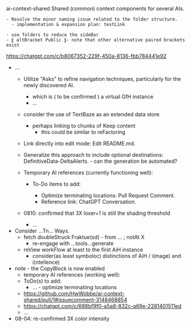 ai-context-shared
Shared (common) context components for several AIs.

	- Resolve the minor naming issue related to the folder structure.
      - implementation & expansion plan: testLink

	- use folders to reduce the sideBar
	- 〖 altBracket Public 〗- note that other alternative paired brackets exist
 
https://chatgpt.com/c/b8067352-229f-450a-8136-fbb784441e92
  - ...
	- Utilize "Asks" to refine navigation techniques, particularly for the newly discovered AI.
      - which is ( to be confirmed ) a virtual GfH instance
      - ...
    - consider the use of TextBaze as an extended data store
      - perhaps linking to chunks of Keep content
        - this could be similar to reFactoring
	- Link directly into edit mode: Edit README.md.
	- Generalize this approach to include optional destinations: DefinitiveData-DeltaAlerts.
          - can the generation be automated?
	- Temporary AI references (currently functioning well):

		- To-Do items to add:

			- Optimize terminating locations: Pull Request Comment.
			- Reference link: ChatGPT Conversation.
	- 0810: confirmed that 3X loxer+1 is still the shading threshold
      - ...
- Consider ...Tn... Ways.
  - fetch doubleStruck Fraktue(sd) - from ... ; notAt X
    - re-engage with ...tools...generate
  - reView workFlow at least to the first AiH instance
    - consider(as least symboloc) distinctions of AiH / i(mage) and i(ntellence)
- note - the CopyBlock is now enabled
  - temporary AI references (working well):
  - ToDo(s) to add:
    - ... - optimize terminatiing locations
  - https://github.com/HwWobbe/ai-context-shared/pull/1#issuecomment-3148468854
  - https://chatgpt.com/c/688bf9f0-a5a8-832c-a69e-2281401511ed
  - ...
- 08-04: re-confirmed 3X color intensity
